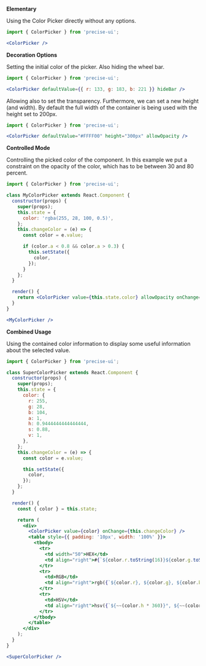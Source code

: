 **Elementary**

Using the Color Picker directly without any options.

```jsx
import { ColorPicker } from 'precise-ui';

<ColorPicker />
```

**Decoration Options**

Setting the initial color of the picker. Also hiding the wheel bar.

```jsx
import { ColorPicker } from 'precise-ui';

<ColorPicker defaultValue={{ r: 133, g: 183, b: 221 }} hideBar />
```

Allowing also to set the transparency. Furthermore, we can set a new height (and width). By default the full width of the container is being used with the height set to 200px.

```jsx
import { ColorPicker } from 'precise-ui';

<ColorPicker defaultValue="#FFFF00" height="300px" allowOpacity />
```

**Controlled Mode**

Controlling the picked color of the component. In this example we put a constraint on the opacity of the color, which has to be between 30 and 80 percent.

```jsx
import { ColorPicker } from 'precise-ui';

class MyColorPicker extends React.Component {
  constructor(props) {
    super(props);
    this.state = {
      color: 'rgba(255, 28, 100, 0.5)',
    };
    this.changeColor = (e) => {
      const color = e.value;

      if (color.a < 0.8 && color.a > 0.3) {
        this.setState({
          color,
        });
      }
    };
  }

  render() {
    return <ColorPicker value={this.state.color} allowOpacity onChange={this.changeColor} />;
  }
}

<MyColorPicker />
```

**Combined Usage**

Using the contained color information to display some useful information about the selected value.

```jsx
import { ColorPicker } from 'precise-ui';

class SuperColorPicker extends React.Component {
  constructor(props) {
    super(props);
    this.state = {
      color: {
        r: 255,
        g: 28,
        b: 104,
        a: 1,
        h: 0.9444444444444444,
        s: 0.88,
        v: 1,
      },
    };
    this.changeColor = (e) => {
      const color = e.value;

      this.setState({
        color,
      });
    };
  }

  render() {
    const { color } = this.state;

    return (
      <div>
        <ColorPicker value={color} onChange={this.changeColor} />
        <table style={{ padding: '10px', width: '100%' }}>
          <tbody>
            <tr>
              <td width="50">HEX</td>
              <td align="right">#{`${color.r.toString(16)}${color.g.toString(16)}${color.b.toString(16)}`}</td>
            </tr>
            <tr>
              <td>RGB</td>
              <td align="right">rgb({`${color.r}, ${color.g}, ${color.b}`})</td>
            </tr>
            <tr>
              <td>HSV</td>
              <td align="right">hsv({`${~~(color.h * 360)}°, ${~~(color.s * 100)}%, ${~~(color.v * 100)}%`})</td>
            </tr>
          </tbody>
        </table>
      </div>
    );
  }
}

<SuperColorPicker />
```
